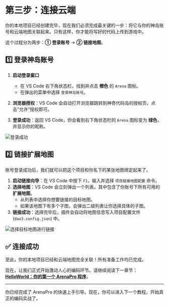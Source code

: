 # 第三步：连接云端

你的本地项目已经创建完毕，现在我们必须完成最关键的一步：将它与你的神岛账号和云端地图关联起来。只有这样，你才能将写好的代码上传到游戏中。

这个过程分为两步：**① 登录账号** -> **② 链接地图**。

## 1️⃣ 登录神岛账号

1.  **启动登录窗口**

    - 在 VS Code 右下角状态栏，找到并点击 **橙色** 的 `Arena` 图标。
    - 在弹出的菜单中选择 `登录神岛账号`。

1.  **浏览器授权**：VS Code 会自动打开浏览器跳转到神奇代码岛的授权页，点击“允许”授权即可。
1.  **登录成功**：返回 VS Code，你会看到右下角状态栏的 `Arena` 图标变为 **绿色**，并显示你的昵称。

![登录成功](/QQ20241128-220642.png)

## 2️⃣ 链接扩展地图

账号登录成功后，我们就可以把这个项目和你名下的某张地图绑定起来了。

1.  **启动链接向导**：在 VS Code 中按下 `F1`，输入并选择 `项目链接地图配置` 命令。
2.  **选择地图**：VS Code 会立刻弹出一个列表，其中包含了你账号下所有可用的**扩展地图**。
    - 从列表中选择你想要链接的目标地图。
    - 如果该地图下有多个子图，会弹出二级列表让你选择具体的子图。
3.  **链接成功**：选择完毕后，插件会自动将地图信息写入项目配置文件 (`dao3.config.json`) 中。

![选择目标地图进行链接](/QQ_1721015607139.webp)

## ✅ 连接成功

至此，你的本地项目已经和云端地图完全关联！所有准备工作均已完成。

现在，让我们正式开始激动人心的编码环节。请继续阅读下一章节：**[HelloWorld：你的第一个 ArenaPro 程序](../03-basic-tutorial/01-hello-world-tutorial.md)**。

---

你已经完成了 ArenaPro 的快速上手引导。现在，你可以进入下一个教程，开始真正的编码实战了。
